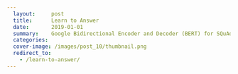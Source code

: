 ```yaml
---
  layout:     post
  title:      Learn to Answer
  date:       2019-01-01 
  summary:    Google Bidirectional Encoder and Decoder (BERT) for SQuAd.
  categories: 
  cover-image: /images/post_10/thumbnail.png
  redirect_to: 
    - /learn-to-answer/
---
```

